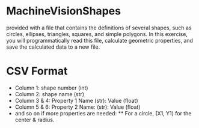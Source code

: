 # MachineVisionShapes
provided with a file that contains the definitions of several shapes, such as circles, ellipses, triangles, squares, and simple polygons.  In this exercise, you will programmatically read this file, calculate geometric properties, and save the calculated data to a new file.

# CSV Format
* Column 1: shape number (int)
* Column 2: shape name (str)
* Column 3 & 4: Property 1 Name (str): Value (float)
* Column 5 & 6: Property 2 Name: (str): Value (float)
* and so on if more properties are needed: 
** For a circle, (X1, Y1) for the center & radius. 

